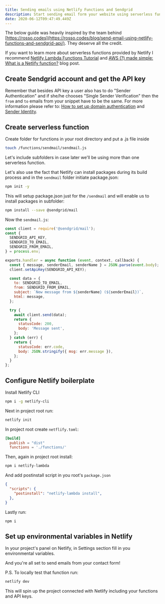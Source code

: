 ```yaml
---
title: Sending emails using Netlify Functions and Sendgrid
description: Start sending email form your website using serverless functions and Sendgrid
date: 2020-06-12T09:47:49.449Z
---
```

The below guide was heavily inspired by the team behind [https://rosso.codes](https://rosso.codes/blog/send-email-using-netlify-functions-and-sendgrid-api/). They deserve all the credit.

If you want to learn more about serverless functions provided by Netlify I recommend [Netlify Lambda Functions Tutorial](https://flaviocopes.com/netlify-functions/) and [AWS (?) made simple: What is a Netlify function?](https://tlakomy.com/create-a-netlify-function-from-scratch) blog post.

## Create Sendgrid account and get the API key

Remember that besides API key a user also has to do "Sender Authentication" and if she/he chooses "Single Sender Verification" then the `from` and `to` emails from your snippet have to be the same. For more information please refer to: [How to set up domain authentication](https://sendgrid.com/docs/ui/account-and-settings/how-to-set-up-domain-authentication/) and [Sender Identity](https://sendgrid.com/docs/for-developers/sending-email/sender-identity/).

## Create serverless function

Create folder for functions in your root directory and put a .js file inside

```bash
touch /functions/sendmail/sendmail.js
```

Let's include subfolders in case later we'll be using more than one serverless function.

Let's also use the fact that Netlify can install packages during its build process and in the `sendmail` folder initiate package.json:

```bash
npm init -y
```

This will setup package.json just for the `/sendmail` and will enable us to install packages in subfolder:

```bash
npm install --save @sendgrid/mail
```

Now the `sendmail.js`:

```javascript
const client = require('@sendgrid/mail');
const {
  SENDGRID_API_KEY,
  SENDGRID_TO_EMAIL,
  SENDGRID_FROM_EMAIL,
} = process.env;

exports.handler = async function (event, context, callback) {
  const { message, senderEmail, senderName } = JSON.parse(event.body);
  client.setApiKey(SENDGRID_API_KEY);

  const data = {
    to: SENDGRID_TO_EMAIL,
    from: SENDGRID_FROM_EMAIL,
    subject: `New message from ${senderName} (${senderEmail})`,
    html: message,
  };

  try {
    await client.send(data);
    return {
      statusCode: 200,
      body: 'Message sent',
    };
  } catch (err) {
    return {
      statusCode: err.code,
      body: JSON.stringify({ msg: err.message }),
    };
  }
};
```

## Configure Netlify boilerplate

Install Netlify CLI

```bash
npm i -g netlify-cli
```

Next in project root run:

```bash
netlify init
```

In project root create `netflify.toml`:

```toml
[build]
  publish = "dist"
  functions = './functions/'
```

Then, again in project root install:

```bash
npm i netlify-lambda
```

And add postinstall script in you root's `package.json`

```json
{
  "scripts": {
    "postinstall": "netlify-lambda install",
  },
}
```

Lastly run:

```bash
npm i
```

## Set up environmental variables in Netlify

In your project's panel on Netlify, in Settings section fill in you environmental variables.

And you're all set to send emails from your contact form!

P.S. To locally test that function run:

```bash
netlify dev
```

This will spin up the project connected with Netlify including your functions and API keys.
